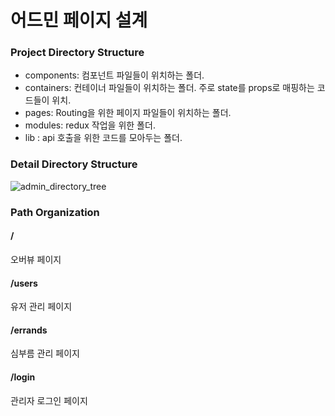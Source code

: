 # 어드민 페이지 설계

### Project Directory Structure   
- components: 컴포넌트 파일들이 위치하는 폴더.   
- containers: 컨테이너 파일들이 위치하는 폴더. 주로 state를 props로 매핑하는 코드들이 위치.   
- pages: Routing을 위한 페이지 파일들이 위치하는 폴더.   
- modules: redux 작업을 위한 폴더.    
- lib : api 호출을 위한 코드를 모아두는 폴더.   

### Detail Directory Structure  
![admin_directory_tree](https://user-images.githubusercontent.com/52201658/80302147-400ad880-87e3-11ea-861b-8a01a7a02c6d.png)

### Path Organization   

#### /    
오버뷰 페이지    
#### /users   
유저 관리 페이지    
#### /errands   
심부름 관리 페이지    
#### /login   
관리자 로그인 페이지    


